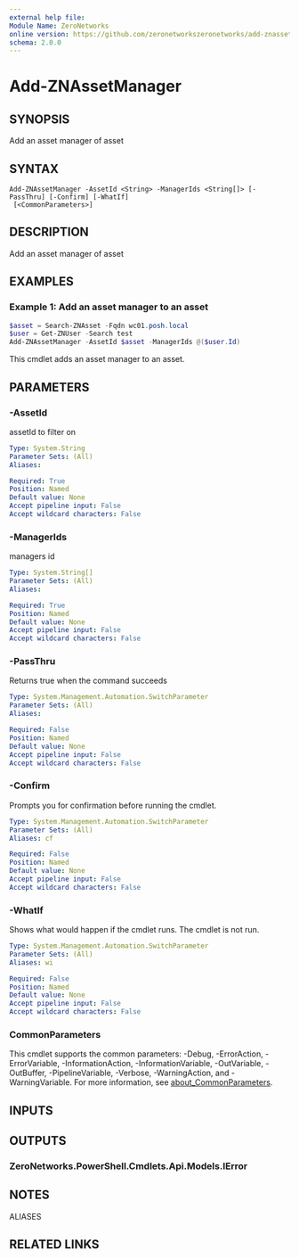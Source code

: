 ```yaml
---
external help file:
Module Name: ZeroNetworks
online version: https://github.com/zeronetworkszeronetworks/add-znassetmanager
schema: 2.0.0
---
```


# Add-ZNAssetManager

## SYNOPSIS
Add an asset manager of asset

## SYNTAX

```
Add-ZNAssetManager -AssetId <String> -ManagerIds <String[]> [-PassThru] [-Confirm] [-WhatIf]
 [<CommonParameters>]
```

## DESCRIPTION
Add an asset manager of asset

## EXAMPLES

### Example 1: Add an asset manager to an asset
```powershell
$asset = Search-ZNAsset -Fqdn wc01.posh.local
$user = Get-ZNUser -Search test
Add-ZNAssetManager -AssetId $asset -ManagerIds @($user.Id)

```

This cmdlet adds an asset manager to an asset.

## PARAMETERS

### -AssetId
assetId to filter on

```yaml
Type: System.String
Parameter Sets: (All)
Aliases:

Required: True
Position: Named
Default value: None
Accept pipeline input: False
Accept wildcard characters: False
```

### -ManagerIds
managers id

```yaml
Type: System.String[]
Parameter Sets: (All)
Aliases:

Required: True
Position: Named
Default value: None
Accept pipeline input: False
Accept wildcard characters: False
```

### -PassThru
Returns true when the command succeeds

```yaml
Type: System.Management.Automation.SwitchParameter
Parameter Sets: (All)
Aliases:

Required: False
Position: Named
Default value: None
Accept pipeline input: False
Accept wildcard characters: False
```

### -Confirm
Prompts you for confirmation before running the cmdlet.

```yaml
Type: System.Management.Automation.SwitchParameter
Parameter Sets: (All)
Aliases: cf

Required: False
Position: Named
Default value: None
Accept pipeline input: False
Accept wildcard characters: False
```

### -WhatIf
Shows what would happen if the cmdlet runs.
The cmdlet is not run.

```yaml
Type: System.Management.Automation.SwitchParameter
Parameter Sets: (All)
Aliases: wi

Required: False
Position: Named
Default value: None
Accept pipeline input: False
Accept wildcard characters: False
```

### CommonParameters
This cmdlet supports the common parameters: -Debug, -ErrorAction, -ErrorVariable, -InformationAction, -InformationVariable, -OutVariable, -OutBuffer, -PipelineVariable, -Verbose, -WarningAction, and -WarningVariable. For more information, see [about_CommonParameters](http://go.microsoft.com/fwlink/?LinkID=113216).

## INPUTS

## OUTPUTS

### ZeroNetworks.PowerShell.Cmdlets.Api.Models.IError

## NOTES

ALIASES

## RELATED LINKS

